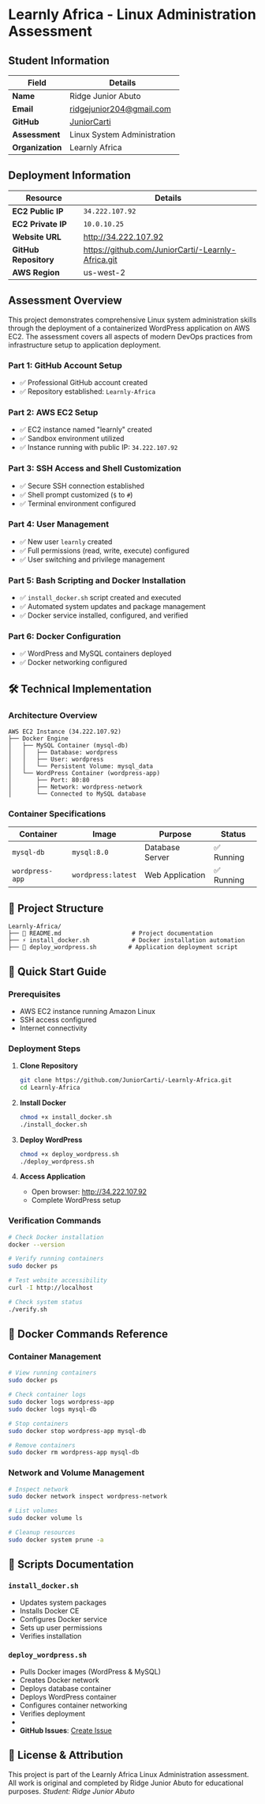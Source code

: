 # Learnly Africa - Linux Administration Assessment

## Student Information
| **Field** | **Details** |
|-----------|-------------|
| **Name** | Ridge Junior Abuto |
| **Email** | ridgejunior204@gmail.com |
| **GitHub** | [JuniorCarti](https://github.com/JuniorCarti) |
| **Assessment** | Linux System Administration |
| **Organization** | Learnly Africa |

## Deployment Information
| **Resource** | **Details** |
|-------------|-------------|
| **EC2 Public IP** | `34.222.107.92` |
| **EC2 Private IP** | `10.0.10.25` |
| **Website URL** | http://34.222.107.92 |
| **GitHub Repository** | https://github.com/JuniorCarti/-Learnly-Africa.git |
| **AWS Region** | us-west-2 |

## Assessment Overview
This project demonstrates comprehensive Linux system administration skills through the deployment of a containerized WordPress application on AWS EC2. The assessment covers all aspects of modern DevOps practices from infrastructure setup to application deployment.
### Part 1: GitHub Account Setup
- ✅ Professional GitHub account created
- ✅ Repository established: `Learnly-Africa`

### Part 2: AWS EC2 Setup
- ✅ EC2 instance named "learnly" created
- ✅ Sandbox environment utilized
- ✅ Instance running with public IP: `34.222.107.92`

### Part 3: SSH Access and Shell Customization
- ✅ Secure SSH connection established
- ✅ Shell prompt customized (`$` to `#`)
- ✅ Terminal environment configured

### Part 4: User Management
- ✅ New user `learnly` created
- ✅ Full permissions (read, write, execute) configured
- ✅ User switching and privilege management

### Part 5: Bash Scripting and Docker Installation
- ✅ `install_docker.sh` script created and executed
- ✅ Automated system updates and package management
- ✅ Docker service installed, configured, and verified

### Part 6: Docker Configuration
- ✅ WordPress and MySQL containers deployed
- ✅ Docker networking configured

## 🛠️ Technical Implementation
### Architecture Overview
```
AWS EC2 Instance (34.222.107.92)
├── Docker Engine
│   ├── MySQL Container (mysql-db)
│   │   ├── Database: wordpress
│   │   ├── User: wordpress
│   │   └── Persistent Volume: mysql_data
│   └── WordPress Container (wordpress-app)
│       ├── Port: 80:80
│       ├── Network: wordpress-network
│       └── Connected to MySQL database
```

### Container Specifications
| **Container** | **Image** | **Purpose** | **Status** |
|---------------|-----------|-------------|------------|
| `mysql-db` | `mysql:8.0` | Database Server | ✅ Running |
| `wordpress-app` | `wordpress:latest` | Web Application | ✅ Running |

## 📁 Project Structure
```
Learnly-Africa/
├── 📄 README.md                    # Project documentation
├── ⚡ install_docker.sh            # Docker installation automation
├── 🚀 deploy_wordpress.sh         # Application deployment script
```

## 🚀 Quick Start Guide

### Prerequisites
- AWS EC2 instance running Amazon Linux
- SSH access configured
- Internet connectivity

### Deployment Steps
1. **Clone Repository**
   ```bash
   git clone https://github.com/JuniorCarti/-Learnly-Africa.git
   cd Learnly-Africa
   ```

2. **Install Docker**
   ```bash
   chmod +x install_docker.sh
   ./install_docker.sh
   ```

3. **Deploy WordPress**
   ```bash
   chmod +x deploy_wordpress.sh
   ./deploy_wordpress.sh
   ```

4. **Access Application**
   - Open browser: http://34.222.107.92
   - Complete WordPress setup

### Verification Commands
```bash
# Check Docker installation
docker --version

# Verify running containers
sudo docker ps

# Test website accessibility
curl -I http://localhost

# Check system status
./verify.sh
```

## 🐳 Docker Commands Reference

### Container Management
```bash
# View running containers
sudo docker ps

# Check container logs
sudo docker logs wordpress-app
sudo docker logs mysql-db

# Stop containers
sudo docker stop wordpress-app mysql-db

# Remove containers
sudo docker rm wordpress-app mysql-db
```

### Network and Volume Management
```bash
# Inspect network
sudo docker network inspect wordpress-network

# List volumes
sudo docker volume ls

# Cleanup resources
sudo docker system prune -a
```

## 🔧 Scripts Documentation

### `install_docker.sh`
- Updates system packages
- Installs Docker CE
- Configures Docker service
- Sets up user permissions
- Verifies installation

### `deploy_wordpress.sh`
- Pulls Docker images (WordPress & MySQL)
- Creates Docker network
- Deploys database container
- Deploys WordPress container
- Configures container networking
- Verifies deployment
- 
- **GitHub Issues**: [Create Issue](https://github.com/JuniorCarti/-Learnly-Africa/issues)

## 📄 License & Attribution

This project is part of the Learnly Africa Linux Administration assessment. All work is original and completed by Ridge Junior Abuto for educational purposes.
*Student: Ridge Junior Abuto*

